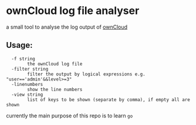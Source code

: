 # ownCloud log file analyser

a small tool to analyse the log output of [ownCloud](http://github.com/owncloud/core/)

## Usage:
```
  -f string
        the ownCloud log file
  -filter string
        filter the output by logical expressions e.g. "user=='admin'&&level>=3"
  -linenumbers
        show the line numbers
  -view string
        list of keys to be shown (separate by comma), if empty all are shown
```

currently the main purpose of this repo is to learn `go`
